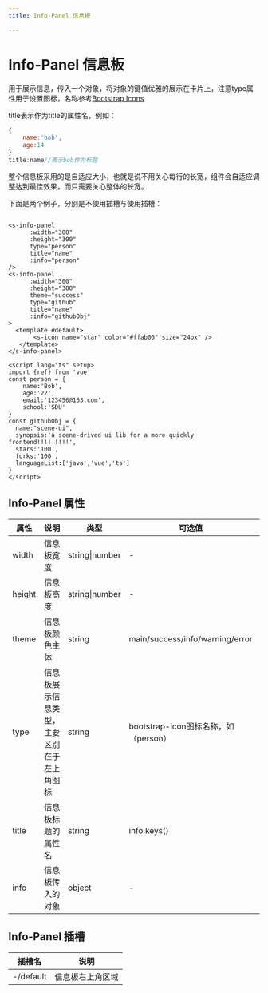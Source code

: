 ```yaml
---
title: Info-Panel 信息板

---
```


# Info-Panel 信息板

用于展示信息，传入一个对象，将对象的键值优雅的展示在卡片上，注意type属性用于设置图标，名称参考[Bootstrap Icons ](https://icons.getbootstrap.com/)

title表示作为title的属性名，例如：

```js
{
	name:'bob',
	age:14
}
title:name//表示bob作为标题
```

整个信息板采用的是自适应大小，也就是说不用关心每行的长宽，组件会自适应调整达到最佳效果，而只需要关心整体的长宽。

下面是两个例子，分别是不使用插槽与使用插槽：

<div class="line">
    <s-info-panel 
      :width="300"
      :height="300"
      type="person" 
      title="name" 
      :info="person"
    />
    <s-info-panel 
      :width="300"
      :height="300"
      theme="success"
      type="github" 
      title="name" 
      :info="githubObj"
    >
      <template #default>
          <s-icon name="star" color="#ffab00" size="24px" />
        </template>
    </s-info-panel>
</div>



```vue
<s-info-panel 
      :width="300"
      :height="300"
      type="person" 
      title="name" 
      :info="person"
/>
<s-info-panel 
      :width="300"
      :height="300"
      theme="success"
      type="github" 
      title="name" 
      :info="githubObj"
>
  <template #default>
       <s-icon name="star" color="#ffab00" size="24px" />
   </template>
</s-info-panel>

<script lang="ts" setup>
import {ref} from 'vue'
const person = {
    name:'Bob',
    age:'22',
    email:'123456@163.com',
    school:'SDU'
} 
const githubObj = {
  name:"scene-ui",
  synopsis:'a scene-drived ui lib for a more quickly frontend!!!!!!!!!',
  stars:'100',
  forks:'100',
  languageList:['java','vue','ts']
}
</script>
```

## Info-Panel 属性

| 属性   | 说明                                       | 类型           | 可选值                               | 默认值           |
| ------ | ------------------------------------------ | -------------- | ------------------------------------ | ---------------- |
| width  | 信息板宽度                                 | string\|number | -                                    | -                |
| height | 信息板高度                                 | string\|number | -                                    | -                |
| theme  | 信息板颜色主体                             | string         | main/success/info/warning/error      | main             |
| type   | 信息板展示信息类型，主要区别在于左上角图标 | string         | bootstrap-icon图标名称，如（person） | info-square-fill |
| title  | 信息板标题的属性名                         | string         | info.keys()                          | -                |
| info   | 信息板传入的对象                           | object         | -                                    | -                |

## Info-Panel 插槽

| 插槽名    | 说明             |
| --------- | ---------------- |
| -/default | 信息板右上角区域 |

<script lang="ts" setup>
import {ref} from 'vue'
const person = {
    name:'Bob',
    age:'22',
    email:'123456@163.com',
    school:'SDU'
} 
const githubObj = {
  name:"scene-ui",
  synopsis:'a scene-drived ui lib for a more quickly frontend!!!!!!!!!',
  stars:'100',
  forks:'100',
  languageList:['java','vue','ts']
}
</script>
<style scope>
.line{
    display: flex;
    justify-content: space-around;
    align-items: flex-end
}
</style>    